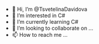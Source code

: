 - 👋 Hi, I’m @TsvetelinaDavidova
- 👀 I’m interested in C#
- 🌱 I’m currently learning C#
- 💞️ I’m looking to collaborate on ...
- 📫 How to reach me ...

<!---
TsvetelinaDavidova/TsvetelinaDavidova is a ✨ special ✨ repository because its `README.md` (this file) appears on your GitHub profile.
You can click the Preview link to take a look at your changes.
--->
